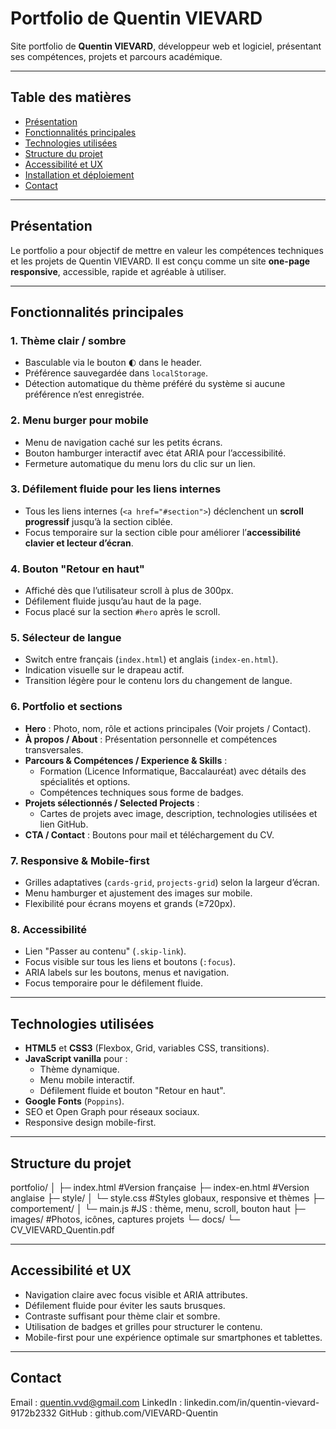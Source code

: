 # Portfolio de Quentin VIEVARD

Site portfolio de **Quentin VIEVARD**, développeur web et logiciel, présentant ses compétences, projets et parcours académique.

---

## Table des matières

- [Présentation](#présentation)  
- [Fonctionnalités principales](#fonctionnalités-principales)  
- [Technologies utilisées](#technologies-utilisées)  
- [Structure du projet](#structure-du-projet)  
- [Accessibilité et UX](#accessibilité-et-ux)  
- [Installation et déploiement](#installation-et-déploiement)  
- [Contact](#contact)  

---

## Présentation

Le portfolio a pour objectif de mettre en valeur les compétences techniques et les projets de Quentin VIEVARD. Il est conçu comme un site **one-page responsive**, accessible, rapide et agréable à utiliser.

---

## Fonctionnalités principales

### 1. Thème clair / sombre
- Basculable via le bouton `🌓` dans le header.
- Préférence sauvegardée dans `localStorage`.
- Détection automatique du thème préféré du système si aucune préférence n’est enregistrée.

### 2. Menu burger pour mobile
- Menu de navigation caché sur les petits écrans.
- Bouton hamburger interactif avec état ARIA pour l’accessibilité.
- Fermeture automatique du menu lors du clic sur un lien.

### 3. Défilement fluide pour les liens internes
- Tous les liens internes (`<a href="#section">`) déclenchent un **scroll progressif** jusqu’à la section ciblée.
- Focus temporaire sur la section cible pour améliorer l’**accessibilité clavier et lecteur d’écran**.

### 4. Bouton "Retour en haut"
- Affiché dès que l’utilisateur scroll à plus de 300px.
- Défilement fluide jusqu’au haut de la page.
- Focus placé sur la section `#hero` après le scroll.

### 5. Sélecteur de langue
- Switch entre français (`index.html`) et anglais (`index-en.html`).
- Indication visuelle sur le drapeau actif.
- Transition légère pour le contenu lors du changement de langue.

### 6. Portfolio et sections
- **Hero** : Photo, nom, rôle et actions principales (Voir projets / Contact).  
- **À propos / About** : Présentation personnelle et compétences transversales.  
- **Parcours & Compétences / Experience & Skills** :
  - Formation (Licence Informatique, Baccalauréat) avec détails des spécialités et options.  
  - Compétences techniques sous forme de badges.
- **Projets sélectionnés / Selected Projects** :
  - Cartes de projets avec image, description, technologies utilisées et lien GitHub.  
- **CTA / Contact** : Boutons pour mail et téléchargement du CV.

### 7. Responsive & Mobile-first
- Grilles adaptatives (`cards-grid`, `projects-grid`) selon la largeur d’écran.
- Menu hamburger et ajustement des images sur mobile.
- Flexibilité pour écrans moyens et grands (≥720px).

### 8. Accessibilité
- Lien "Passer au contenu" (`.skip-link`).
- Focus visible sur tous les liens et boutons (`:focus`).
- ARIA labels sur les boutons, menus et navigation.
- Focus temporaire pour le défilement fluide.

---

## Technologies utilisées

- **HTML5** et **CSS3** (Flexbox, Grid, variables CSS, transitions).
- **JavaScript vanilla** pour :
  - Thème dynamique.
  - Menu mobile interactif.
  - Défilement fluide et bouton "Retour en haut".
- **Google Fonts** (`Poppins`).
- SEO et Open Graph pour réseaux sociaux.
- Responsive design mobile-first.

---

## Structure du projet
portfolio/
│
├─ index.html #Version française
├─ index-en.html #Version anglaise
├─ style/
│ └─ style.css #Styles globaux, responsive et thèmes
├─ comportement/
│ └─ main.js #JS : thème, menu, scroll, bouton haut
├─ images/ #Photos, icônes, captures projets
└─ docs/
└─ CV_VIEVARD_Quentin.pdf

---

## Accessibilité et UX

- Navigation claire avec focus visible et ARIA attributes.
- Défilement fluide pour éviter les sauts brusques.
- Contraste suffisant pour thème clair et sombre.
- Utilisation de badges et grilles pour structurer le contenu.
- Mobile-first pour une expérience optimale sur smartphones et tablettes.

---

## Contact

Email : quentin.vvd@gmail.com
LinkedIn : linkedin.com/in/quentin-vievard-9172b2332
GitHub : github.com/VIEVARD-Quentin
